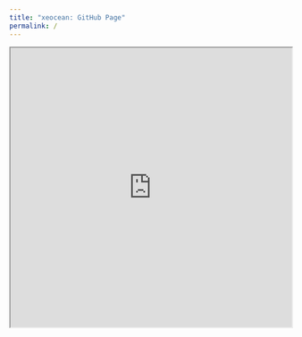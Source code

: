 ```yaml
---
title: "xeocean: GitHub Page"
permalink: /
---
```


<iframe src="https://github.com/xeocean/xeocean/blob/master/README.md" width="100%" height="500px"></iframe>
